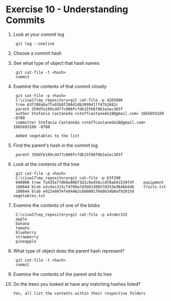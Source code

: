 # Exercise 10 - Understanding Commits

1. Look at your commit log

        git log --oneline

2. Choose a commit hash

3. See what type of object that hash names

        git cat-file -t <hash>
        commit

4. Examine the contents of that commit closely

        git cat-file -p <hash>
        C:\cisw17\my_repository>git cat-file -p d265096
        tree 63f200aba7fa91b8f286d1db309941ff47b2682c
        parent 359dfe189cd477c000fcfdb15f68f0b3a1ec303f
        author Stefania Castaneda <steffcastaneda18@gmail.com> 1665693109 -0700
        committer Stefania Castaneda <steffcastaneda18@gmail.com> 1665693109 -0700

        Added vegetables to the list

5. Find the parent's hash in the commit log

        parent 359dfe189cd477c000fcfdb15f68f0b3a1ec303f

6. Look at the contents of the tree

        git cat-file -p <hash>
        C:\cisw17\my_repository>git cat-file -p 63f200
        040000 tree fa435e77db6e006f3d1c9ed56ccdf8ab91539f4f    equipment
        100644 blob a3c4ec315cfd789a7d3b0130857d353e9846bd4b    fruits.txt
        100644 blob e922e6074fe84462c6b000170e0b34b0af92015d    vegetables.txt

7. Examine the contents of one of the blobs

        C:\cisw17\my_repository>git cat-file -p a3c4ec315
        apple
        banana
        tomato
        blueberry
        strawberry
        pineapple

8. What type of object does the parent hash represent?

        git cat-file -t <hash>
        commit

9. Examine the contents of the parent and its tree


10. Do the trees you looked at have any matching hashes listed?

        Yes, all list the contents within their respective folders
